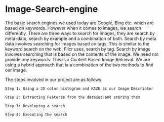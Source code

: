 # Image-Search-engine
The basic search engines we used today are Google, Bing etc. which are based on keywords. However when it comes to images, we search differently. There are three ways to search for images, they are search by meta-data, search by example and a combination of both. Search by meta data involves searching for images based on tags. This is similar to the keyword search on the web. Flicr uses, search by tag. Search by image involves searching that is based on the contents of the image. We need not provide any keywords. This is a Content Based Image Retrieval. We are using a hybrid approach that is a combination of the two methods to find our image. 

The steps involved in our project are as follows: 

    Step 1: Using a 3D color histogram and KAZE as our Image Descriptor 
    
    Step 2: Extracting Features from the dataset and storing them 
    
    Step 3: Developing a search
    
    Step 4: Executing the search
